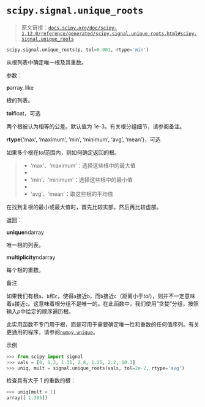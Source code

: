 # `scipy.signal.unique_roots`

> 原文链接：[`docs.scipy.org/doc/scipy-1.12.0/reference/generated/scipy.signal.unique_roots.html#scipy.signal.unique_roots`](https://docs.scipy.org/doc/scipy-1.12.0/reference/generated/scipy.signal.unique_roots.html#scipy.signal.unique_roots)

```py
scipy.signal.unique_roots(p, tol=0.001, rtype='min')
```

从根列表中确定唯一根及其重数。

参数：

**p**array_like

根的列表。

**tol**float，可选

两个根被认为相等的公差。默认值为 1e-3。有关根分组细节，请参阅备注。

**rtype**{‘max’, ‘maximum’, ‘min’, ‘minimum’, ‘avg’, ‘mean’}，可选

如果多个根在*tol*范围内，则如何确定返回的根。

> +   ‘max’、‘maximum’：选择这些根中的最大值
> +   
> +   ‘min’、‘minimum’：选择这些根中的最小值
> +   
> +   ‘avg’、‘mean’：取这些根的平均值

在找到复根的最小或最大值时，首先比较实部，然后再比较虚部。

返回：

**unique**ndarray

唯一根的列表。

**multiplicity**ndarray

每个根的重数。

备注

如果我们有根`a`、`b`和`c`，使得`a`接近`b`，而`b`接近`c`（距离小于*tol*），则并不一定意味着`a`接近`c`。这意味着根分组不是唯一的。在此函数中，我们使用“贪婪”分组，按照输入*p*中给定的顺序遍历根。

此实用函数不专门用于根，而是可用于需要确定唯一性和重数的任何值序列。有关更通用的程序，请参阅[`numpy.unique`](https://numpy.org/devdocs/reference/generated/numpy.unique.html#numpy.unique "(在 NumPy v2.0.dev0 中)")。

示例

```py
>>> from scipy import signal
>>> vals = [0, 1.3, 1.31, 2.8, 1.25, 2.2, 10.3]
>>> uniq, mult = signal.unique_roots(vals, tol=2e-2, rtype='avg') 
```

检查具有大于 1 的重数的根：

```py
>>> uniq[mult > 1]
array([ 1.305]) 
```
